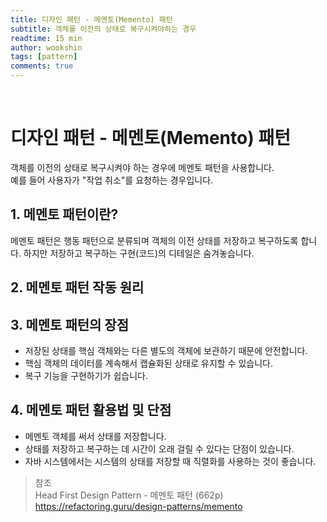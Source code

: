```yaml
---
title: 디자인 패턴 - 메멘토(Memento) 패턴 
subtitle: 객체를 이전의 상태로 복구시켜야하는 경우
readtime: 15 min
author: wookshin
tags: [pattern]
comments: true
---
```


<br/>

# 디자인 패턴 - 메멘토(Memento) 패턴 

객체를 이전의 상태로 복구시켜야 하는 경우에 메멘토 패턴을 사용합니다.  
예를 들어 사용자가 "작업 취소"를 요청하는 경우입니다.  

## 1. 메멘토 패턴이란?

메멘토 패턴은 행동 패턴으로 분류되며 객체의 이전 상태를 저장하고 복구하도록 합니다. 하지만 저장하고 복구하는 구현(코드)의 디테일은 숨겨놓습니다.  

## 2. 메멘토 패턴 작동 원리

## 3. 메멘토 패턴의 장점

- 저장된 상태를 핵심 객체와는 다른 별도의 객체에 보관하기 때문에 안전합니다.
- 핵심 객체의 데이터를 계속해서 캡슐화된 상태로 유지할 수 있습니다.
- 복구 기능을 구현하기가 쉽습니다.

## 4. 메멘토 패턴 활용법 및 단점

- 메멘토 객체를 써서 상태를 저장합니다.
- 상태를 저장하고 복구하는 데 시간이 오래 걸릴 수 있다는 단점이 있습니다.
- 자바 시스템에서는 시스템의 상태를 저장할 때 직렬화를 사용하는 것이 좋습니다.




> 참조  
> Head First Design Pattern - 메멘토 패턴 (662p)
> https://refactoring.guru/design-patterns/memento
